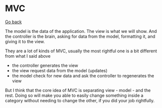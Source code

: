 # MVC

[Go back](..)

The model is the data of the application. The view
is what we will show. And the controller is the brain,
asking for data from the model, formatting it, and giving
it to the view.

They are a lot of kinds of MVC, usually the most
rightful one is a bit different from what I said above

* the controller generates the view
* the view request data from the model (updates)
* the model check for new data and ask the controller
to regenerates the view
  
But I think that the core idea of MVC
is separating view - model - and the rest. Doing
so will make you able to easily change something
inside a category without needing to change the other,
if you did your job rightfully.
